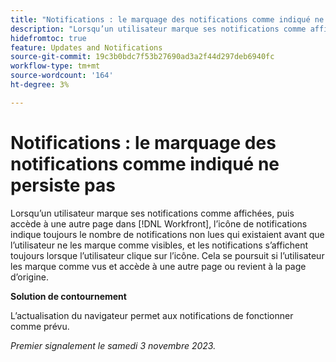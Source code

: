 ```yaml
---
title: "Notifications : le marquage des notifications comme indiqué ne persiste pas"
description: "Lorsqu’un utilisateur marque ses notifications comme affichées, puis accède à une autre page dans Workfront, l’icône de notifications affiche toujours le nombre de notifications non lues qui existaient avant que l’utilisateur les marque comme affichées, et les notifications apparaissent toujours lorsque l’utilisateur clique sur l’icône. Cela se poursuit si l’utilisateur les marque comme vus et accède à une autre page ou revient à la page d’origine."
hidefromtoc: true
feature: Updates and Notifications
source-git-commit: 19c3b0bdc7f53b27690ad3a2f44d297deb6940fc
workflow-type: tm+mt
source-wordcount: '164'
ht-degree: 3%

---
```



# Notifications : le marquage des notifications comme indiqué ne persiste pas

Lorsqu’un utilisateur marque ses notifications comme affichées, puis accède à une autre page dans [!DNL Workfront], l’icône de notifications indique toujours le nombre de notifications non lues qui existaient avant que l’utilisateur ne les marque comme visibles, et les notifications s’affichent toujours lorsque l’utilisateur clique sur l’icône. Cela se poursuit si l’utilisateur les marque comme vus et accède à une autre page ou revient à la page d’origine.

**Solution de contournement**

L’actualisation du navigateur permet aux notifications de fonctionner comme prévu.

_Premier signalement le samedi 3 novembre 2023._

